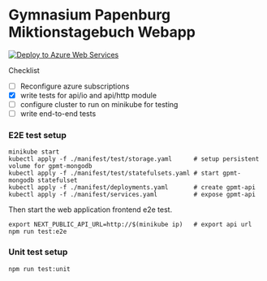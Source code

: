 # Gymnasium Papenburg Miktionstagebuch Webapp

[![Deploy to Azure Web Services](https://github.com/gympapsc/gpmt-webapp/actions/workflows/deployment.yaml/badge.svg)](https://github.com/gympapsc/gpmt-webapp/actions/workflows/deployment.yaml)

Checklist
- [ ] Reconfigure azure subscriptions
- [x] write tests for api/io and api/http module
- [ ] configure cluster to run on minikube for testing
- [ ] write end-to-end tests

### E2E test setup
```
minikube start
kubectl apply -f ./manifest/test/storage.yaml      # setup persistent volume for gpmt-mongodb
kubectl apply -f ./manifest/test/statefulsets.yaml # start gpmt-mongodb statefulset
kubectl apply -f ./manifest/deployments.yaml       # create gpmt-api
kubectl apply -f ./manifest/services.yaml          # expose gpmt-api
```
Then start the web application frontend e2e test.
```
export NEXT_PUBLIC_API_URL=http://$(minikube ip)   # export api url
npm run test:e2e
```

### Unit test setup
```
npm run test:unit
```